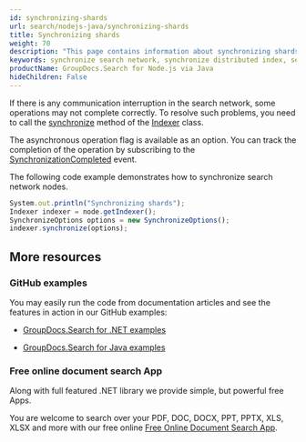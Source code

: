 ```yaml
---
id: synchronizing-shards
url: search/nodejs-java/synchronizing-shards
title: Synchronizing shards
weight: 70
description: "This page contains information about synchronizing shards in the search network."
keywords: synchronize search network, synchronize distributed index, search network synchronization, distributed index synchronization, shard synchronization
productName: GroupDocs.Search for Node.js via Java
hideChildren: False
---
```

If there is any communication interruption in the search network, some operations may not complete correctly. To resolve such problems, you need to call the [synchronize](https://reference.groupdocs.com/search/nodejs-java/com.groupdocs.search.scaling/indexer/#synchronize-com.groupdocs.search.options.SynchronizeOptions-) method of the [Indexer](https://reference.groupdocs.com/search/nodejs-java/com.groupdocs.search.scaling/indexer/) class.

The asynchronous operation flag is available as an option. You can track the completion of the operation by subscribing to the [SynchronizationCompleted](https://reference.groupdocs.com/search/nodejs-java/com.groupdocs.search.scaling.events/nodeeventhub/#SynchronizationCompleted) event.

The following code example demonstrates how to synchronize search network nodes.

```javascript
System.out.println("Synchronizing shards");
Indexer indexer = node.getIndexer();
SynchronizeOptions options = new SynchronizeOptions();
indexer.synchronize(options);
```

## More resources

### GitHub examples

You may easily run the code from documentation articles and see the features in action in our GitHub examples:

*   [GroupDocs.Search for .NET examples](https://github.com/groupdocs-search/GroupDocs.Search-for-.NET)

*   [GroupDocs.Search for Java examples](https://github.com/groupdocs-search/GroupDocs.Search-for-Java)


### Free online document search App

Along with full featured .NET library we provide simple, but powerful free Apps.

You are welcome to search over your PDF, DOC, DOCX, PPT, PPTX, XLS, XLSX and more with our free online [Free Online Document Search App](https://products.groupdocs.app/search).
